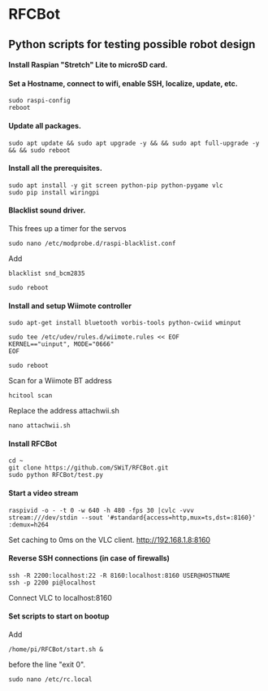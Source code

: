 # RFCBot #
## Python scripts for testing possible robot design ##

#### Install Raspian "Stretch" Lite to microSD card. ####

#### Set a Hostname, connect to wifi, enable SSH, localize, update, etc. ####
```
sudo raspi-config
reboot
```

#### Update all packages. ####
```
sudo apt update && sudo apt upgrade -y && && sudo apt full-upgrade -y && && sudo reboot
```

#### Install all the prerequisites. ####
```
sudo apt install -y git screen python-pip python-pygame vlc
sudo pip install wiringpi
```

#### Blacklist sound driver. ####
This frees up a timer for the servos 
```
sudo nano /etc/modprobe.d/raspi-blacklist.conf
```
Add
```
blacklist snd_bcm2835
```
```
sudo reboot
```

#### Install and setup Wiimote controller ####
```
sudo apt-get install bluetooth vorbis-tools python-cwiid wminput

sudo tee /etc/udev/rules.d/wiimote.rules << EOF
KERNEL=="uinput", MODE="0666"
EOF

sudo reboot
```
Scan for a Wiimote BT address
```
hcitool scan
```
Replace the address attachwii.sh
```
nano attachwii.sh
```



#### Install RFCBot ####
```
cd ~
git clone https://github.com/SWiT/RFCBot.git
sudo python RFCBot/test.py
```

#### Start a video stream ####
```
raspivid -o - -t 0 -w 640 -h 480 -fps 30 |cvlc -vvv stream:///dev/stdin --sout '#standard{access=http,mux=ts,dst=:8160}' :demux=h264
```
Set caching to 0ms on the VLC client.
http://192.168.1.8:8160



#### Reverse SSH connections (in case of firewalls) ####
```
ssh -R 2200:localhost:22 -R 8160:localhost:8160 USER@HOSTNAME
ssh -p 2200 pi@localhost
```
Connect VLC to localhost:8160

#### Set scripts to start on bootup ####
Add 
```
/home/pi/RFCBot/start.sh &
```
before the line "exit 0".
```
sudo nano /etc/rc.local
```
